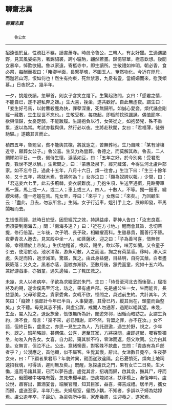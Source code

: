 

## 聊齋志異

##### 聊齋志異
　　`魯公女`

* * *

招遠張於旦，性疏狂不羈，讀書蕭寺。時邑令魯公，三韓人，有女好獵。生適遇諸野，見其風姿娟秀，著錦貂裘，跨小驪駒，翩然若畫。歸憶容華，極意欽想。後聞女暴卒，悼歎欲絕。魯以家遠，寄柩寺中，即生讀所。生敬禮如神明，朝必香，食必祭，每酬而祝曰：「睹卿半面，長繫夢魂，不圖玉人，奄然物化。今近在咫尺，而邈若山河，恨如何也！然生有拘束，死無禁忌，九泉有靈，當姍姍而來，慰我傾慕。」日夜祝之，幾半年。

一夕，挑燈夜讀，忽舉首，則女子含笑立燈下。生驚起致問，女曰：「感君之情，不能自已，遂不避私奔之嫌。」生大喜，挽坐，遂共歡好。自此無虛夜。謂生曰：「妾生好弓馬，以射麞殺鹿為快，罪孽深重，死無歸所。如誠心愛妾，煩代誦金剛經一藏數，生生世世不忘也。」生敬受教，每夜起，即柩前捻珠諷誦。偶值節序，欲與偕歸，女憂足弱，不能跋履。生請抱負以行，女笑從之，如抱嬰兒，殊不重累，遂以為常。考試亦載與俱，然行必以夜。生將赴秋闈，女曰：「君福薄，徒勞馳驅。」遂聽其言而止。

積四五年，魯罷官，貧不能輿其櫬，將就窆之，苦無葬地。生乃自陳：「某有薄壤近寺，願葬女公子。」魯公喜。生又力為營葬，魯德之，而莫解其故。魯去，二人綢繆如平日。一夜，側侍生懷，淚落如豆，曰：「五年之好，於今別矣！受君恩義，數世不足以酬。」生驚問之，曰：「蒙惠及泉下，經咒藏滿，今得生河北盧戶部家。如不忘今日，過此十五年，八月十六日，煩一往會。」生泣下曰：「生三十餘年矣，又十五年，將就木焉，會將何為？」女亦泣曰：「願為奴婢以報。」少間，曰：「君送妾六七里，此去多荊棘，妾衣裳難度。」乃抱生項，生送至通衢，見路旁車馬一簇，馬上或一人，或二人；車上或三人，四人，十數人，不等。獨一鈿車，繡纓朱幰，僅一老媼在焉。見女至，呼曰：「來乎？」女應曰：「來矣。」乃回顧生云：「盡此，且去，勿忘所言。」生諾。女子行近車，媼引手上之，展軨即發，車馬闐咽而去。

生悵悵而歸，誌時日於壁。因思經咒之效，持誦益虔，夢神人告曰：「汝志良嘉，但須要到南海去。」問：「南海多遠？」曰：「近在方寸地。」醒而會其旨，念切菩提，修行倍潔。三年後，次子明、長子政，相繼擢高科。生雖暴貴，而善行不替。夜夢青衣人邀去，見宮殿中坐一人，如菩薩狀，迎之曰：「子為善可喜，惜無修齡，幸得請於上帝矣。」生伏地稽首，喚起，賜坐，飲以茶，味芳如蘭。又令童子引去，使浴於池。池水清潔，游魚可數，入之而溫，掬之有荷葉香。移時，漸入深處，失足而陷，過涉滅頂，驚寤，異之。由此身益健，目益明，自捋其鬚，白者盡簌簌落；又久之，黑者亦落，面紋亦漸舒。至數月後，頷禿面童，宛如十五六時。兼好游戲事，亦猶童，過失邊幅，二子輒匡救之。

未幾，夫人以老病卒，子欲為求繼室於朱門。生曰：「待吾至河北去而後娶。」屈指將及約期，遂命僕馬至河北，訪之，果有盧戶部。先是盧公生一女，生而能言，長益慧美，父母珍愛之。貴家委禽，女輒不欲，怪問之，具述前生約。共計其年，大笑曰：「癡婢！張郎計今年已半百，人事變遷，其骨已朽，縱其尚在，頭童而齒壑矣。」女不聽。母見其志不搖，與盧公謀，戒閽人勿通客，過期以絕其望。未幾，生至，閽人拒之，退返旅舍，悵恨無所為計，閒遊郊郭，因循而暗訪之。女謂生負約，涕不食，母言：「渠不來，必已殂謝，即不然，背盟之罪，亦不在汝。」女不語，但終日臥，盧患之，亦思一見生之為人，乃託遊遨，遇生於野，視之，少年也，訝之。班荊略談，甚倜儻。公喜，邀至其家，方將探問，盧即遽起，囑客暫獨坐，匆匆入內告女。女喜，自力起，窺其狀不符，零涕而返，怨父欺罔。公力白其是。女無言，但泣不止。公出，意緒懊喪，對客殊不款曲，生問：「貴族有為戶部者乎？」公漫應之，首他顧，似不屬客。生覺其慢，辭出。女涕數日竟卒。生夜夢女來，曰：「下顧者果君耶？年貌舛異，覿面遂致違隔。妾已憂憤死，煩向土地祠速招我魂，可得活，遲則無及矣。」既醒，急探盧氏之門，果有女亡二日矣。生大慟，進而弔諸其室，已而以夢告盧。盧從其言，招魂而歸，啟其衾，撫其尸，呼而祝之，俄聞喉中咯咯有聲，忽見朱櫻半啟，墮痰塊如冰，扶移榻上，漸復呻吟。盧公悅，肅客出，置酒宴會，細展官閥，知其巨家，益喜，擇吉成禮。居半月，攜女而歸，盧送至家，半年乃去。夫婦居室，儼然小耦，不知者，多誤以子婦為姑嫜焉。盧公逾年卒，子最幼，為豪強所中傷，家產幾盡，生迎養之，遂家焉。

* * *


